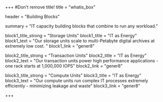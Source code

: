 +++
#Don't remove title!
title = "whatis_box"

header = "Building Blocks"

summary = "IT capacity building blocks that combine to run any workload."

block1_title_strong = "Storage Units"
block1_title = "IT as Energy"
block1_text = "Our storage units scale to multi-Petabyte digital archives at extremely low cost.  "
block1_link = "gener8"

block2_title_strong = "Transaction Units"
block2_title = "IT as Energy"
block2_text = "Our transaction units power high performance applications - one rack starts at 1,000,000 IOPS"
block2_link = "gener8"

block3_title_strong = "Compute Units"
block3_title = "IT as Energy"
block3_text = "Our compute units run complex IT processes extremely efficiently - minimizing leakage and waste"
block3_link = "gener8"

+++
